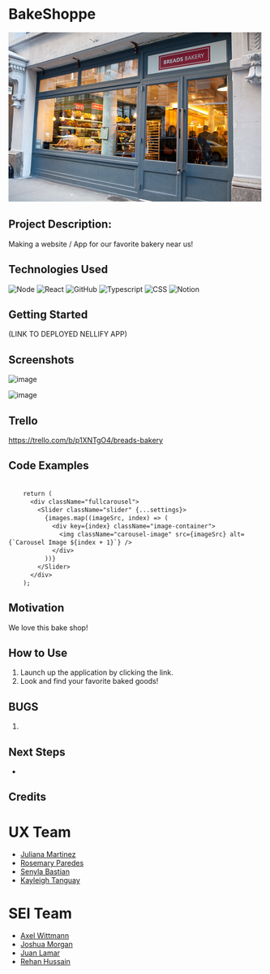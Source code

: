 # BakeShoppe

![image](https://github.com/AxelLWitt/BakeShoppe/blob/axel-body/home.jpeg)

## Project Description: 

Making a website / App for our favorite bakery near us!


## Technologies Used

![Node](https://img.shields.io/badge/ts--node-3178C6?style=for-the-badge&logo=ts-node&logoColor=white)
![React](https://img.shields.io/badge/react-%2320232a.svg?style=for-the-badge&logo=react&logoColor=%2361DAFB)
![GitHub](https://img.shields.io/badge/github-%23121011.svg?style=for-the-badge&logo=github&logoColor=white)
![Typescript](https://img.shields.io/badge/TypeScript-007ACC?style=for-the-badge&logo=typescript&logoColor=white)
![CSS](https://img.shields.io/badge/CSS3-1572B6?style=for-the-badge&logo=css3&logoColor=white)
![Notion](https://img.shields.io/badge/Notion-000000?style=for-the-badge&logo=notion&logoColor=white)


## Getting Started

(LINK TO DEPLOYED NELLIFY APP)

## Screenshots

![image]()

![image]()

## Trello

https://trello.com/b/p1XNTgO4/breads-bakery

## Code Examples

```const images = [image1, image2, image3, image4];

    return (
      <div className="fullcarousel">
        <Slider className="slider" {...settings}>
          {images.map((imageSrc, index) => (
            <div key={index} className="image-container">
              <img className="carousel-image" src={imageSrc} alt={`Carousel Image ${index + 1}`} />
            </div>
          ))}
        </Slider>
      </div>
    );
```


## Motivation

We love this bake shop!

## How to Use
1. Launch up the application by clicking the link.
2. Look and find your favorite baked goods!


## BUGS 
1. 

## Next Steps
* 

## Credits 
# UX Team

- [Juliana Martinez](https://www.linkedin.com/in/juliana-martinez-ux-designer/)
- [Rosemary Paredes](https://www.linkedin.com/in/rosemarypv/)
- [Senyla Bastian](https://www.linkedin.com/in/senyla-bastian/)
- [Kayleigh Tanguay](https://www.linkedin.com/in/kayleigh-tanguay-264875231/)



# SEI Team

- [Axel Wittmann](https://www.linkedin.com/in/axel-wittmann-1b0a3b1b9/)
- [Joshua Morgan](https://www.linkedin.com/in/joshmorgan1992/)
- [Juan Lamar](https://www.linkedin.com/in/juanlamar/)
- [Rehan Hussain](https://www.linkedin.com/in/rehan-hussain-371697279/)

